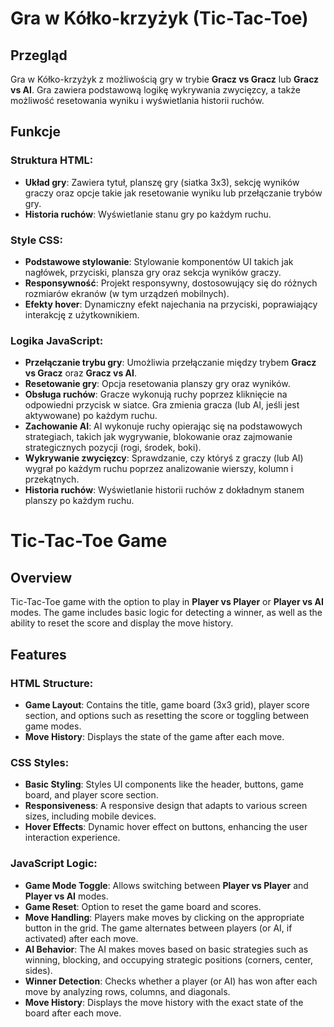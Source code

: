 # Gra w Kółko-krzyżyk (Tic-Tac-Toe)

## Przegląd
Gra w Kółko-krzyżyk z możliwością gry w trybie **Gracz vs Gracz** lub **Gracz vs AI**. Gra zawiera podstawową logikę wykrywania zwycięzcy, a także możliwość resetowania wyniku i wyświetlania historii ruchów.

## Funkcje

### Struktura HTML:
- **Układ gry**: Zawiera tytuł, planszę gry (siatka 3x3), sekcję wyników graczy oraz opcje takie jak resetowanie wyniku lub przełączanie trybów gry.
- **Historia ruchów**: Wyświetlanie stanu gry po każdym ruchu.

### Style CSS:
- **Podstawowe stylowanie**: Stylowanie komponentów UI takich jak nagłówek, przyciski, plansza gry oraz sekcja wyników graczy.
- **Responsywność**: Projekt responsywny, dostosowujący się do różnych rozmiarów ekranów (w tym urządzeń mobilnych).
- **Efekty hover**: Dynamiczny efekt najechania na przyciski, poprawiający interakcję z użytkownikiem.

### Logika JavaScript:
- **Przełączanie trybu gry**: Umożliwia przełączanie między trybem **Gracz vs Gracz** oraz **Gracz vs AI**.
- **Resetowanie gry**: Opcja resetowania planszy gry oraz wyników.
- **Obsługa ruchów**: Gracze wykonują ruchy poprzez kliknięcie na odpowiedni przycisk w siatce. Gra zmienia gracza (lub AI, jeśli jest aktywowane) po każdym ruchu.
- **Zachowanie AI**: AI wykonuje ruchy opierając się na podstawowych strategiach, takich jak wygrywanie, blokowanie oraz zajmowanie strategicznych pozycji (rogi, środek, boki).
- **Wykrywanie zwycięzcy**: Sprawdzanie, czy któryś z graczy (lub AI) wygrał po każdym ruchu poprzez analizowanie wierszy, kolumn i przekątnych.
- **Historia ruchów**: Wyświetlanie historii ruchów z dokładnym stanem planszy po każdym ruchu.

# Tic-Tac-Toe Game

## Overview
Tic-Tac-Toe game with the option to play in **Player vs Player** or **Player vs AI** modes. The game includes basic logic for detecting a winner, as well as the ability to reset the score and display the move history.

## Features

### HTML Structure:
- **Game Layout**: Contains the title, game board (3x3 grid), player score section, and options such as resetting the score or toggling between game modes.
- **Move History**: Displays the state of the game after each move.

### CSS Styles:
- **Basic Styling**: Styles UI components like the header, buttons, game board, and player score section.
- **Responsiveness**: A responsive design that adapts to various screen sizes, including mobile devices.
- **Hover Effects**: Dynamic hover effect on buttons, enhancing the user interaction experience.

### JavaScript Logic:
- **Game Mode Toggle**: Allows switching between **Player vs Player** and **Player vs AI** modes.
- **Game Reset**: Option to reset the game board and scores.
- **Move Handling**: Players make moves by clicking on the appropriate button in the grid. The game alternates between players (or AI, if activated) after each move.
- **AI Behavior**: The AI makes moves based on basic strategies such as winning, blocking, and occupying strategic positions (corners, center, sides).
- **Winner Detection**: Checks whether a player (or AI) has won after each move by analyzing rows, columns, and diagonals.
- **Move History**: Displays the move history with the exact state of the board after each move.
